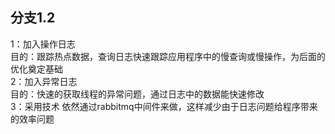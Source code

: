 <h2>分支1.2</h2>
1：加入操作日志<br/>
目的：跟踪热点数据，查询日志快速跟踪应用程序中的慢查询或慢操作，为后面的优化奠定基础<br/>
2：加入异常日志<br/>
目的：快速的获取线程的异常问题，通过日志中的数据能快速修改<br/>
3：采用技术
依然通过rabbitmq中间件来做，这样减少由于日志问题给程序带来的效率问题
